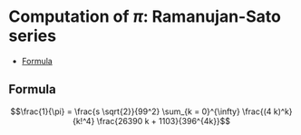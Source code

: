 # Computation of $\pi$: Ramanujan-Sato series

- [Formula](#formula)

## Formula
$$\frac{1}{\pi} = \frac{s \sqrt{2}}{99^2} \sum_{k = 0}^{\infty} \frac{(4 k)^k}{k!^4} \frac{26390 k + 1103}{396^{4k}}$$
